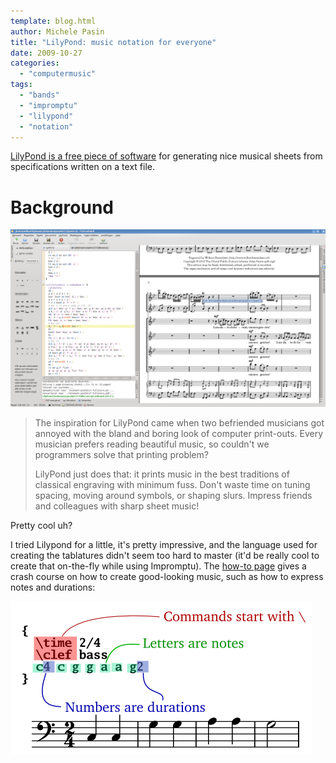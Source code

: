 ```yaml
---
template: blog.html
author: Michele Pasin
title: "LilyPond: music notation for everyone"
date: 2009-10-27
categories: 
  - "computermusic"
tags: 
  - "bands"
  - "impromptu"
  - "lilypond"
  - "notation"
---
```


[LilyPond is a free piece of software](http://lilypond.org/web/index) for generating nice musical sheets from specifications written on a text file. 


# Background

![frescobaldi-lilypond-editor.png](../../img/frescobaldi-lilypond-editor.png)

> The inspiration for LilyPond came when two befriended musicians got annoyed with the bland and boring look of computer print-outs. Every musician prefers reading beautiful music, so couldn't we programmers solve that printing problem?
> 
> LilyPond just does that: it prints music in the best traditions of classical engraving with minimum fuss. Don't waste time on tuning spacing, moving around symbols, or shaping slurs. Impress friends and colleagues with sharp sheet music!

Pretty cool uh?

I tried Lilypond for a little, it's pretty impressive, and the language used for creating the tablatures didn't seem too hard to master (it'd be really cool to create that on-the-fly while using Impromptu). The [how-to page](http://lilypond.org/web/switch/howto) gives a crash course on how to create good-looking music, such as how to express notes and durations:

![Picture 2](../../img/picture-23.png)


